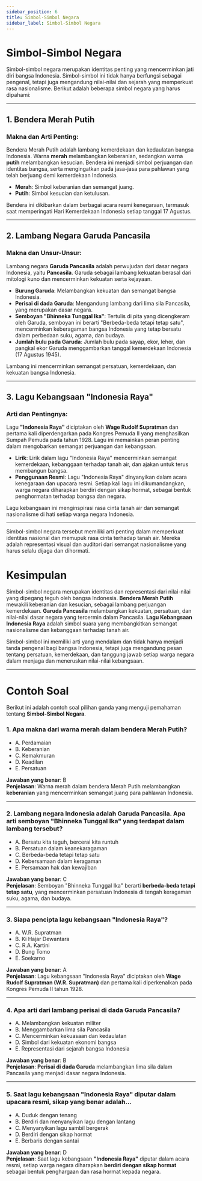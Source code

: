 ```yaml
---
sidebar_position: 6
title: Simbol-Simbol Negara
sidebar_label: Simbol-Simbol Negara
---
```


# Simbol-Simbol Negara

Simbol-simbol negara merupakan identitas penting yang mencerminkan jati diri bangsa Indonesia. Simbol-simbol ini tidak hanya berfungsi sebagai pengenal, tetapi juga mengandung nilai-nilai dan sejarah yang memperkuat rasa nasionalisme. Berikut adalah beberapa simbol negara yang harus dipahami:

---

## 1. Bendera Merah Putih

### Makna dan Arti Penting:

Bendera Merah Putih adalah lambang kemerdekaan dan kedaulatan bangsa Indonesia. Warna **merah** melambangkan keberanian, sedangkan warna **putih** melambangkan kesucian. Bendera ini menjadi simbol perjuangan dan identitas bangsa, serta mengingatkan pada jasa-jasa para pahlawan yang telah berjuang demi kemerdekaan Indonesia.

- **Merah**: Simbol keberanian dan semangat juang.
- **Putih**: Simbol kesucian dan ketulusan.

Bendera ini dikibarkan dalam berbagai acara resmi kenegaraan, termasuk saat memperingati Hari Kemerdekaan Indonesia setiap tanggal 17 Agustus.

---

## 2. Lambang Negara Garuda Pancasila

### Makna dan Unsur-Unsur:

Lambang negara **Garuda Pancasila** adalah perwujudan dari dasar negara Indonesia, yaitu **Pancasila**. Garuda sebagai lambang kekuatan berasal dari mitologi kuno dan mencerminkan kekuatan serta kejayaan.

- **Burung Garuda**: Melambangkan kekuatan dan semangat bangsa Indonesia.
- **Perisai di dada Garuda**: Mengandung lambang dari lima sila Pancasila, yang merupakan dasar negara.
- **Semboyan "Bhinneka Tunggal Ika"**: Tertulis di pita yang dicengkeram oleh Garuda, semboyan ini berarti "Berbeda-beda tetapi tetap satu", mencerminkan keberagaman bangsa Indonesia yang tetap bersatu dalam perbedaan suku, agama, dan budaya.
- **Jumlah bulu pada Garuda**: Jumlah bulu pada sayap, ekor, leher, dan pangkal ekor Garuda menggambarkan tanggal kemerdekaan Indonesia (17 Agustus 1945).

Lambang ini mencerminkan semangat persatuan, kemerdekaan, dan kekuatan bangsa Indonesia.

---

## 3. Lagu Kebangsaan "Indonesia Raya"

### Arti dan Pentingnya:

Lagu **"Indonesia Raya"** diciptakan oleh **Wage Rudolf Supratman** dan pertama kali diperdengarkan pada Kongres Pemuda II yang menghasilkan Sumpah Pemuda pada tahun 1928. Lagu ini memainkan peran penting dalam mengobarkan semangat perjuangan dan kebangsaan.

- **Lirik**: Lirik dalam lagu "Indonesia Raya" mencerminkan semangat kemerdekaan, kebanggaan terhadap tanah air, dan ajakan untuk terus membangun bangsa.
- **Penggunaan Resmi**: Lagu "Indonesia Raya" dinyanyikan dalam acara kenegaraan dan upacara resmi. Setiap kali lagu ini dikumandangkan, warga negara diharapkan berdiri dengan sikap hormat, sebagai bentuk penghormatan terhadap bangsa dan negara.

Lagu kebangsaan ini menginspirasi rasa cinta tanah air dan semangat nasionalisme di hati setiap warga negara Indonesia.

---

Simbol-simbol negara tersebut memiliki arti penting dalam memperkuat identitas nasional dan memupuk rasa cinta terhadap tanah air. Mereka adalah representasi visual dan auditori dari semangat nasionalisme yang harus selalu dijaga dan dihormati.


# Kesimpulan

Simbol-simbol negara merupakan identitas dan representasi dari nilai-nilai yang dipegang teguh oleh bangsa Indonesia. **Bendera Merah Putih** mewakili keberanian dan kesucian, sebagai lambang perjuangan kemerdekaan. **Garuda Pancasila** melambangkan kekuatan, persatuan, dan nilai-nilai dasar negara yang tercermin dalam Pancasila. **Lagu Kebangsaan Indonesia Raya** adalah simbol suara yang membangkitkan semangat nasionalisme dan kebanggaan terhadap tanah air.

Simbol-simbol ini memiliki arti yang mendalam dan tidak hanya menjadi tanda pengenal bagi bangsa Indonesia, tetapi juga mengandung pesan tentang persatuan, kemerdekaan, dan tanggung jawab setiap warga negara dalam menjaga dan meneruskan nilai-nilai kebangsaan.

---

# Contoh Soal

Berikut ini adalah contoh soal pilihan ganda yang menguji pemahaman tentang **Simbol-Simbol Negara**.

### 1. Apa makna dari warna merah dalam bendera Merah Putih?

- A. Perdamaian
- B. Keberanian
- C. Kemakmuran
- D. Keadilan
- E. Persatuan

**Jawaban yang benar**: B  
**Penjelasan**: Warna merah dalam bendera Merah Putih melambangkan **keberanian** yang mencerminkan semangat juang para pahlawan Indonesia.

---

### 2. Lambang negara Indonesia adalah Garuda Pancasila. Apa arti semboyan "Bhinneka Tunggal Ika" yang terdapat dalam lambang tersebut?

- A. Bersatu kita teguh, bercerai kita runtuh
- B. Persatuan dalam keanekaragaman
- C. Berbeda-beda tetapi tetap satu
- D. Kebersamaan dalam keragaman
- E. Persamaan hak dan kewajiban

**Jawaban yang benar**: C  
**Penjelasan**: Semboyan "Bhinneka Tunggal Ika" berarti **berbeda-beda tetapi tetap satu**, yang mencerminkan persatuan Indonesia di tengah keragaman suku, agama, dan budaya.

---

### 3. Siapa pencipta lagu kebangsaan "Indonesia Raya"?

- A. W.R. Supratman
- B. Ki Hajar Dewantara
- C. R.A. Kartini
- D. Bung Tomo
- E. Soekarno

**Jawaban yang benar**: A  
**Penjelasan**: Lagu kebangsaan "Indonesia Raya" diciptakan oleh **Wage Rudolf Supratman (W.R. Supratman)** dan pertama kali diperkenalkan pada Kongres Pemuda II tahun 1928.

---

### 4. Apa arti dari lambang perisai di dada Garuda Pancasila?

- A. Melambangkan kekuatan militer
- B. Menggambarkan lima sila Pancasila
- C. Mencerminkan kekuasaan dan kedaulatan
- D. Simbol dari kekuatan ekonomi bangsa
- E. Representasi dari sejarah bangsa Indonesia

**Jawaban yang benar**: B  
**Penjelasan**: **Perisai di dada Garuda** melambangkan lima sila dalam Pancasila yang menjadi dasar negara Indonesia.

---

### 5. Saat lagu kebangsaan "Indonesia Raya" diputar dalam upacara resmi, sikap yang benar adalah...

- A. Duduk dengan tenang
- B. Berdiri dan menyanyikan lagu dengan lantang
- C. Menyanyikan lagu sambil bergerak
- D. Berdiri dengan sikap hormat
- E. Berbaris dengan santai

**Jawaban yang benar**: D  
**Penjelasan**: Saat lagu kebangsaan **"Indonesia Raya"** diputar dalam acara resmi, setiap warga negara diharapkan **berdiri dengan sikap hormat** sebagai bentuk penghargaan dan rasa hormat kepada negara.
